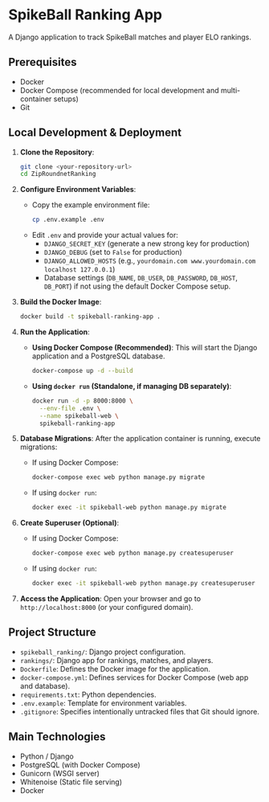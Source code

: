 # SpikeBall Ranking App

A Django application to track SpikeBall matches and player ELO rankings.

## Prerequisites

*   Docker
*   Docker Compose (recommended for local development and multi-container setups)
*   Git

## Local Development & Deployment

1.  **Clone the Repository**:
    ```bash
    git clone <your-repository-url>
    cd ZipRoundnetRanking
    ```

2.  **Configure Environment Variables**:
    *   Copy the example environment file:
        ```bash
        cp .env.example .env
        ```
    *   Edit `.env` and provide your actual values for:
        *   `DJANGO_SECRET_KEY` (generate a new strong key for production)
        *   `DJANGO_DEBUG` (set to `False` for production)
        *   `DJANGO_ALLOWED_HOSTS` (e.g., `yourdomain.com www.yourdomain.com localhost 127.0.0.1`)
        *   Database settings (`DB_NAME`, `DB_USER`, `DB_PASSWORD`, `DB_HOST`, `DB_PORT`) if not using the default Docker Compose setup.

3.  **Build the Docker Image**:
    ```bash
    docker build -t spikeball-ranking-app .
    ```

4.  **Run the Application**:

    *   **Using Docker Compose (Recommended)**:
        This will start the Django application and a PostgreSQL database.
        ```bash
        docker-compose up -d --build
        ```

    *   **Using `docker run` (Standalone, if managing DB separately)**:
        ```bash
        docker run -d -p 8000:8000 \
          --env-file .env \
          --name spikeball-web \
          spikeball-ranking-app
        ```

5.  **Database Migrations**:
    After the application container is running, execute migrations:

    *   If using Docker Compose:
        ```bash
        docker-compose exec web python manage.py migrate
        ```
    *   If using `docker run`:
        ```bash
        docker exec -it spikeball-web python manage.py migrate
        ```

6.  **Create Superuser (Optional)**:
    *   If using Docker Compose:
        ```bash
        docker-compose exec web python manage.py createsuperuser
        ```
    *   If using `docker run`:
        ```bash
        docker exec -it spikeball-web python manage.py createsuperuser
        ```

7.  **Access the Application**:
    Open your browser and go to `http://localhost:8000` (or your configured domain).

## Project Structure

*   `spikeball_ranking/`: Django project configuration.
*   `rankings/`: Django app for rankings, matches, and players.
*   `Dockerfile`: Defines the Docker image for the application.
*   `docker-compose.yml`: Defines services for Docker Compose (web app and database).
*   `requirements.txt`: Python dependencies.
*   `.env.example`: Template for environment variables.
*   `.gitignore`: Specifies intentionally untracked files that Git should ignore.

## Main Technologies

*   Python / Django
*   PostgreSQL (with Docker Compose)
*   Gunicorn (WSGI server)
*   Whitenoise (Static file serving)
*   Docker
